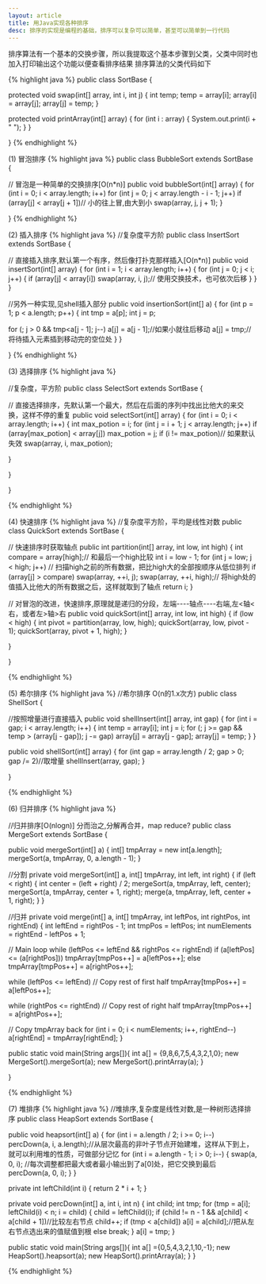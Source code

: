 ```yaml
---
layout: article
title: 用Java实现各种排序
desc: 排序的实现是编程的基础，排序可以复杂可以简单，甚至可以简单到一行代码
---
```


排序算法有一个基本的交换步骤，所以我提取这个基本步骤到父类，父类中同时也加入打印输出这个功能以便查看排序结果
排序算法的父类代码如下

{% highlight java %}
public class SortBase {

protected void swap(int[] array, int i, int j) {
int temp;
temp = array[i];
array[i] = array[j];
array[j] = temp;
}

protected void printArray(int[] array) {
for (int i : array) {
System.out.print(i + " ");
}
}

}
{% endhighlight %}

 


(1) 冒泡排序
{% highlight java %}
public class BubbleSort extends SortBase {

// 冒泡是一种简单的交换排序[O(n*n)]
public void bubbleSort(int[] array) {
for (int i = 0; i < array.length; i++)
for (int j = 0; j < array.length - i - 1; j++)
if (array[j] < array[j + 1])// 小的往上冒,由大到小
swap(array, j, j + 1);
}

}
{% endhighlight %}

(2) 插入排序
{% highlight java %}
//复杂度平方阶
public class InsertSort extends SortBase {

// 直接插入排序,默认第一个有序，然后像打扑克那样插入[O(n*n)]
public void insertSort(int[] array) {
for (int i = 1; i < array.length; i++) {
for (int j = 0; j < i; j++) {
if (array[j] < array[i])
swap(array, i, j);// 使用交换技术，也可依次后移
}
}
}

//另外一种实现,见shell插入部分
public void insertionSort(int[] a) {
for (int p = 1; p < a.length; p++) {
int tmp = a[p];
int j = p;

for (; j > 0 && tmp<a[j - 1]; j--)
a[j] = a[j - 1];//如果小就往后移动
a[j] = tmp;//将待插入元素插到移动完的空位处
}
}

}
{% endhighlight %}

(3) 选择排序
{% highlight java %}

//复杂度，平方阶
public class SelectSort extends SortBase {

// 直接选择排序，先默认第一个最大，然后在后面的序列中找出比他大的来交换，这样不停的重复
public void selectSort(int[] array) {
for (int i = 0; i < array.length; i++) {
int max_potion = i;
for (int j = i + 1; j < array.length; j++)
if (array[max_potion] < array[j])
max_potion = j;
if (i != max_potion)// 如果默认失效
swap(array, i, max_potion);

}

}

}

{% endhighlight %}

(4) 快速排序
{% highlight java %}
//复杂度平方阶，平均是线性对数
public class QuickSort extends SortBase {

// 快速排序时获取轴点
public int partition(int[] array, int low, int high) {
int compare = array[high];// 和最后一个high比较
int i = low - 1;
for (int j = low; j < high; j++)
// 扫描high之前的所有数据，把比high大的全部按顺序从低位排列
if (array[j] > compare)
swap(array, ++i, j);
swap(array, ++i, high);// 将high处的值插入比他大的所有数据之后，这样就取到了轴点
return i;
}

// 对冒泡的改进，快速排序,原理就是递归的分段，左端----轴点----右端,左<轴<右，或者左>轴>右
public void quickSort(int[] array, int low, int high) {
if (low < high) {
int pivot = partition(array, low, high);
quickSort(array, low, pivot - 1);
quickSort(array, pivot + 1, high);
}

}

}

{% endhighlight %}

(5) 希尔排序
{% highlight java %}
//希尔排序 O(n的1.x次方)
public class ShellSort {

//按照增量进行直接插入
public void shellInsert(int[] array, int gap) {
for (int i = gap; i < array.length; i++) {
int temp = array[i];
int j = i;
for (; j >= gap && temp > (array[j - gap]); j -= gap)
array[j] = array[j - gap];
array[j] = temp;
}
}


public void shellSort(int[] array) {
for (int gap = array.length / 2; gap > 0; gap /= 2)//取增量
shellInsert(array, gap);
}

}

{% endhighlight %}


(6) 归并排序
{% highlight java %}

//归并排序[O(nlogn)] 分而治之,分解再合并，map reduce?
public class MergeSort extends SortBase {

public void mergeSort(int[] a) {
int[] tmpArray = new int[a.length];
mergeSort(a, tmpArray, 0, a.length - 1);
}

//分割
private void mergeSort(int[] a, int[] tmpArray, int left, int right) {
if (left < right) {
int center = (left + right) / 2;
mergeSort(a, tmpArray, left, center);
mergeSort(a, tmpArray, center + 1, right);
merge(a, tmpArray, left, center + 1, right);
}
}

//归并
private void merge(int[] a, int[] tmpArray, int leftPos,
int rightPos, int rightEnd) {
int leftEnd = rightPos - 1;
int tmpPos = leftPos;
int numElements = rightEnd - leftPos + 1;

// Main loop
while (leftPos <= leftEnd && rightPos <= rightEnd)
if (a[leftPos] <= (a[rightPos]))
tmpArray[tmpPos++] = a[leftPos++];
else
tmpArray[tmpPos++] = a[rightPos++];

while (leftPos <= leftEnd)
// Copy rest of first half
tmpArray[tmpPos++] = a[leftPos++];

while (rightPos <= rightEnd)
// Copy rest of right half
tmpArray[tmpPos++] = a[rightPos++];

// Copy tmpArray back
for (int i = 0; i < numElements; i++, rightEnd--)
a[rightEnd] = tmpArray[rightEnd];
}

public static void main(String args[]){
int a[] = {9,8,6,7,5,4,3,2,1,0};
new MergeSort().mergeSort(a);
new MergeSort().printArray(a);
}

}

{% endhighlight %}


(7) 堆排序
{% highlight java %}
//堆排序,复杂度是线性对数,是一种树形选择排序
public class HeapSort extends SortBase {

public void heapsort(int[] a) {
for (int i = a.length / 2; i >= 0; i--)
percDown(a, i, a.length);//从层次最高的非叶子节点开始建堆，这样从下到上，就可以利用堆的性质，可做部分记忆
for (int i = a.length - 1; i > 0; i--) {
swap(a, 0, i); //每次调整都把最大或者最小输出到了a[0]处，把它交换到最后
percDown(a, 0, i);
}
}

private int leftChild(int i) {
return 2 * i + 1;
}

private void percDown(int[] a, int i, int n) {
int child;
int tmp;
for (tmp = a[i]; leftChild(i) < n; i = child) {
child = leftChild(i);
if (child != n - 1 && a[child] < a[child + 1])//比较左右节点
child++;
if (tmp < a[child])
a[i] = a[child];//把从左右节点选出来的值赋值到根
else
break;
}
a[i] = tmp;
}

public static void main(String args[]){
int a[] ={0,5,4,3,2,1,10,-1};
new HeapSort().heapsort(a);
new HeapSort().printArray(a);
}
}

{% endhighlight %}
